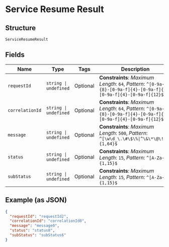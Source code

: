 
# Service Resume Result

## Structure

`ServiceResumeResult`

## Fields

| Name | Type | Tags | Description |
|  --- | --- | --- | --- |
| `requestId` | `string \| undefined` | Optional | **Constraints**: *Maximum Length*: `64`, *Pattern*: `^[0-9a-f]{8}-[0-9a-f]{4}-[0-9a-f]{4}-[0-9a-f]{4}-[0-9a-f]{12}$` |
| `correlationId` | `string \| undefined` | Optional | **Constraints**: *Maximum Length*: `64`, *Pattern*: `^[0-9a-f]{8}-[0-9a-f]{4}-[0-9a-f]{4}-[0-9a-f]{4}-[0-9a-f]{12}$` |
| `message` | `string \| undefined` | Optional | **Constraints**: *Maximum Length*: `500`, *Pattern*: `^[\w\d_\.\#\$\%\|^\&\*\@\!\-]{1,64}$` |
| `status` | `string \| undefined` | Optional | **Constraints**: *Maximum Length*: `15`, *Pattern*: `^[A-Za-z]{1,15}$` |
| `subStatus` | `string \| undefined` | Optional | **Constraints**: *Maximum Length*: `15`, *Pattern*: `^[A-Za-z]{1,15}$` |

## Example (as JSON)

```json
{
  "requestId": "requestId2",
  "correlationId": "correlationId0",
  "message": "message0",
  "status": "status8",
  "subStatus": "subStatus6"
}
```

